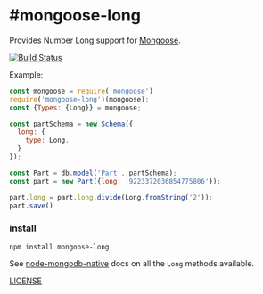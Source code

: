 #mongoose-long
===============

Provides Number Long support for [Mongoose](http://mongoosejs.com).

[![Build Status](https://secure.travis-ci.org/aheckmann/mongoose-long.png)](http://travis-ci.org/mongoosejs/mongoose-long)

Example:

```js
const mongoose = require('mongoose')
require('mongoose-long')(mongoose);
const {Types: {Long}} = mongoose;

const partSchema = new Schema({
  long: {
    type: Long,
  }
});

const Part = db.model('Part', partSchema);
const part = new Part({long: '9223372036854775806'});

part.long = part.long.divide(Long.fromString('2'));
part.save()
```

### install

```
npm install mongoose-long
```

See [node-mongodb-native](http://mongodb.github.com/node-mongodb-native/api-bson-generated/long.html) docs on all the `Long` methods available.

[LICENSE](https://github.com/aheckmann/mongoose-long/blob/master/LICENSE)
